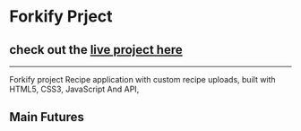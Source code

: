 # Forkify Prject



## check out the <a href="https://forkify-nouregy.netlify.app/" target="_blank">live project here</a>
<hr>
Forkify project Recipe application with custom recipe uploads, built with HTML5, CSS3, JavaScript And API,

<h2>Main Futures</h2>
